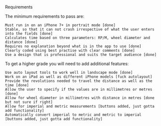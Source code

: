 Requirements

The minimum requirements to pass are:

    Must run in on an iPhone 7+ in portrait mode [done]
    Stable, so that it can not crash irrespective of what the user enters into the fields [done]
    Calculates time based on three parameters: RP/M, wheel diameter and distance [done]
    Requires no explanation beyond what is in the app to use [done]
    Clearly coded using best practise with clear comments [done]
    Use a design that is professional and suits the target audience [done]

To get a higher grade you will need to add additional features:

    Use auto layout tools to work well in landscape mode [done]
    Work on an iPad as well as different iPhone models [fuck autolayout]
    Provide the revolutions needed to travel the distance as well as the time [done]
    Allow the user to specify if the values are in millimetres or metres [done]
    Allow for wheel diameter in millimetres with distance in metres [done but not sure if right]
    Allow for imperial and metric measurements [buttons added, just gotta add functionality]
    Automatically convert imperial to metric and metric to imperial [buttons added, just gotta add functionality]
